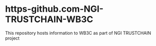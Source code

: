 # https-github.com-NGI-TRUSTCHAIN-WB3C
This repository hosts information to WB3C as part of NGI TRUSTCHAIN project

